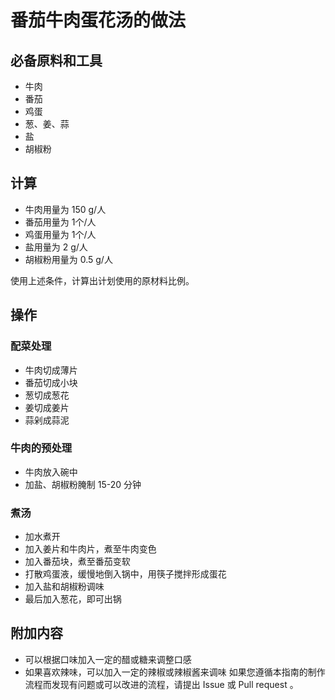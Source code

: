# 番茄牛肉蛋花汤的做法

## 必备原料和工具

- 牛肉
- 番茄
- 鸡蛋
- 葱、姜、蒜
- 盐
- 胡椒粉

## 计算

- 牛肉用量为 150 g/人
- 番茄用量为 1个/人
- 鸡蛋用量为 1个/人
- 盐用量为 2 g/人
- 胡椒粉用量为 0.5 g/人

使用上述条件，计算出计划使用的原材料比例。

## 操作

### 配菜处理

- 牛肉切成薄片
- 番茄切成小块
- 葱切成葱花
- 姜切成姜片
- 蒜剁成蒜泥

### 牛肉的预处理

- 牛肉放入碗中
- 加盐、胡椒粉腌制 15-20 分钟

### 煮汤

- 加水煮开
- 加入姜片和牛肉片，煮至牛肉变色
- 加入番茄块，煮至番茄变软
- 打散鸡蛋液，缓慢地倒入锅中，用筷子搅拌形成蛋花
- 加入盐和胡椒粉调味
- 最后加入葱花，即可出锅

## 附加内容

- 可以根据口味加入一定的醋或糖来调整口感
- 如果喜欢辣味，可以加入一定的辣椒或辣椒酱来调味
如果您遵循本指南的制作流程而发现有问题或可以改进的流程，请提出 Issue 或 Pull request 。
